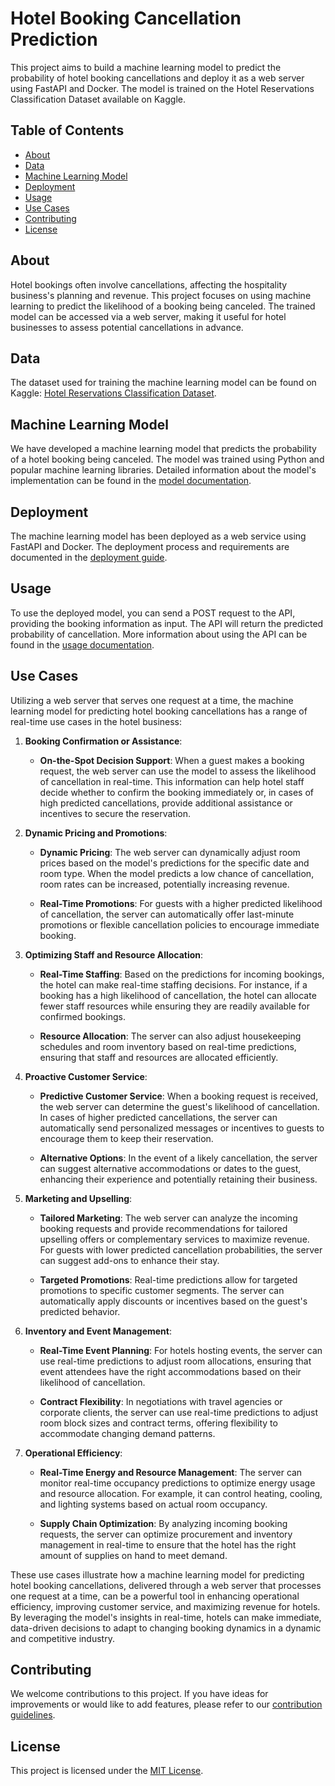 # Hotel Booking Cancellation Prediction

This project aims to build a machine learning model to predict the probability of hotel booking cancellations and deploy it as a web server using FastAPI and Docker. The model is trained on the Hotel Reservations Classification Dataset available on Kaggle.

## Table of Contents

- [About](#about)
- [Data](#data)
- [Machine Learning Model](#machine-learning-model)
- [Deployment](#deployment)
- [Usage](#usage)
- [Use Cases](#use-cases)
- [Contributing](#contributing)
- [License](#license)

## About

Hotel bookings often involve cancellations, affecting the hospitality business's planning and revenue. This project focuses on using machine learning to predict the likelihood of a booking being canceled. The trained model can be accessed via a web server, making it useful for hotel businesses to assess potential cancellations in advance.

## Data

The dataset used for training the machine learning model can be found on Kaggle: [Hotel Reservations Classification Dataset](https://www.kaggle.com/datasets/ahsan81/hotel-reservations-classification-dataset).

## Machine Learning Model

We have developed a machine learning model that predicts the probability of a hotel booking being canceled. The model was trained using Python and popular machine learning libraries. Detailed information about the model's implementation can be found in the [model documentation](model/README.md).

## Deployment

The machine learning model has been deployed as a web service using FastAPI and Docker. The deployment process and requirements are documented in the [deployment guide](deployment/README.md).

## Usage

To use the deployed model, you can send a POST request to the API, providing the booking information as input. The API will return the predicted probability of cancellation. More information about using the API can be found in the [usage documentation](usage/README.md).

## Use Cases

Utilizing a web server that serves one request at a time, the machine learning model for predicting hotel booking cancellations has a range of real-time use cases in the hotel business:

1. **Booking Confirmation or Assistance**:

   - **On-the-Spot Decision Support**: When a guest makes a booking request, the web server can use the model to assess the likelihood of cancellation in real-time. This information can help hotel staff decide whether to confirm the booking immediately or, in cases of high predicted cancellations, provide additional assistance or incentives to secure the reservation.

2. **Dynamic Pricing and Promotions**:

   - **Dynamic Pricing**: The web server can dynamically adjust room prices based on the model's predictions for the specific date and room type. When the model predicts a low chance of cancellation, room rates can be increased, potentially increasing revenue.

   - **Real-Time Promotions**: For guests with a higher predicted likelihood of cancellation, the server can automatically offer last-minute promotions or flexible cancellation policies to encourage immediate booking.

3. **Optimizing Staff and Resource Allocation**:

   - **Real-Time Staffing**: Based on the predictions for incoming bookings, the hotel can make real-time staffing decisions. For instance, if a booking has a high likelihood of cancellation, the hotel can allocate fewer staff resources while ensuring they are readily available for confirmed bookings.

   - **Resource Allocation**: The server can also adjust housekeeping schedules and room inventory based on real-time predictions, ensuring that staff and resources are allocated efficiently.

4. **Proactive Customer Service**:

   - **Predictive Customer Service**: When a booking request is received, the web server can determine the guest's likelihood of cancellation. In cases of higher predicted cancellations, the server can automatically send personalized messages or incentives to guests to encourage them to keep their reservation.

   - **Alternative Options**: In the event of a likely cancellation, the server can suggest alternative accommodations or dates to the guest, enhancing their experience and potentially retaining their business.

5. **Marketing and Upselling**:

   - **Tailored Marketing**: The web server can analyze the incoming booking requests and provide recommendations for tailored upselling offers or complementary services to maximize revenue. For guests with lower predicted cancellation probabilities, the server can suggest add-ons to enhance their stay.

   - **Targeted Promotions**: Real-time predictions allow for targeted promotions to specific customer segments. The server can automatically apply discounts or incentives based on the guest's predicted behavior.

6. **Inventory and Event Management**:

   - **Real-Time Event Planning**: For hotels hosting events, the server can use real-time predictions to adjust room allocations, ensuring that event attendees have the right accommodations based on their likelihood of cancellation.

   - **Contract Flexibility**: In negotiations with travel agencies or corporate clients, the server can use real-time predictions to adjust room block sizes and contract terms, offering flexibility to accommodate changing demand patterns.

7. **Operational Efficiency**:

   - **Real-Time Energy and Resource Management**: The server can monitor real-time occupancy predictions to optimize energy usage and resource allocation. For example, it can control heating, cooling, and lighting systems based on actual room occupancy.

   - **Supply Chain Optimization**: By analyzing incoming booking requests, the server can optimize procurement and inventory management in real-time to ensure that the hotel has the right amount of supplies on hand to meet demand.

These use cases illustrate how a machine learning model for predicting hotel booking cancellations, delivered through a web server that processes one request at a time, can be a powerful tool in enhancing operational efficiency, improving customer service, and maximizing revenue for hotels. By leveraging the model's insights in real-time, hotels can make immediate, data-driven decisions to adapt to changing booking dynamics in a dynamic and competitive industry.

## Contributing

We welcome contributions to this project. If you have ideas for improvements or would like to add features, please refer to our [contribution guidelines](CONTRIBUTING.md).

## License

This project is licensed under the [MIT License](LICENSE).
